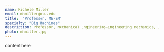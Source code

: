 ```yaml
---
name: Michele Miller
email: mhmiller@mtu.edu
title:  "Professor, ME-EM"
specialty: "Big Machines"
description: Professor, Mechanical Engineering–Engineering Mechanics, Innovative Global Solutions Enterprise Co-Advisor, Peace Corps Master's, International Coordinator, Engineering Education Innovation Research Group Director
photo: mhmiller.jpg
---
```

content here
